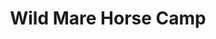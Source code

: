 ---
photo_name: /img/Wild-mare2.jpg
photo_alt: Wild Mare Horse Camp at Horsfall in North Bend, OR
title: Wild Mare Horse Camp
property_name: Wild Mare Horse Camp
property_category: '2'
address:
  street: Horsfall Road
  street2: 
  city: North Bend
  state: OR
  zip: '97459'
phone_toll_free: 877-444-6777
phone_local: 
units: '12'
cost: '1'
property_description: >-
  Horse campers come here to explore the Wild Mare Horse Trail and take in captivating views of Oregon's Pacific Coast, just a half mile from the campground. Horses are welcome in the 12 corrals provided. Open year-round.
website: 'https://www.recreation.gov/camping/wild-mare-horse-camp/r/campgroundDetails.do?contractCode=NRSO&parkId=70456'
amenityList: 
  - amenitySelect: ''
---